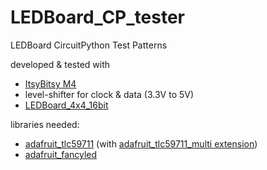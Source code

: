 <!--lint disable list-item-indent-->
<!--lint disable list-item-bullet-indent-->

# LEDBoard_CP_tester
LEDBoard CircuitPython Test Patterns

developed & tested with
- [ItsyBitsy M4](https://learn.adafruit.com/introducing-adafruit-itsybitsy-m4)
- level-shifter for clock & data (3.3V to 5V)
- [LEDBoard_4x4_16bit](https://github.com/s-light/LEDBoard_4x4_16bit)

libraries needed:
- [adafruit_tlc59711](https://github.com/adafruit/Adafruit_CircuitPython_TLC59711) (with [adafruit_tlc59711_multi extension](https://github.com/s-light/Adafruit_CircuitPython_TLC59711/tree/multi))
- [adafruit_fancyled](https://github.com/adafruit/Adafruit_CircuitPython_FancyLED)

